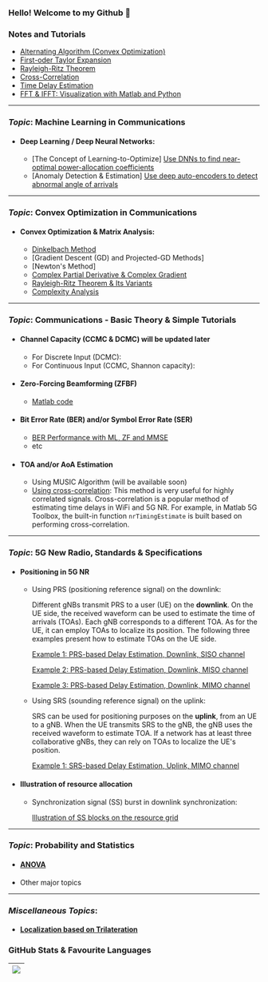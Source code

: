 ### Hello! Welcome to my Github 👋

<!--
**TiepMH/TiepMH** is a ✨ _special_ ✨ repository because its `README.md` (this file) appears on your GitHub profile.

Here are some ideas to get you started:

- 🔭 I’m currently working on ...
- 🌱 I’m currently learning ...
- 👯 I’m looking to collaborate on ...
- 🤔 I’m looking for help with ...
- 💬 Ask me about ...
- 📫 How to reach me: ...
- 😄 Pronouns: ...
- ⚡ Fun fact: ...
-->

### Notes and Tutorials
  * [Alternating Algorithm (Convex Optimization)](https://github.com/TiepMH/Example__Alternating_Optimization)
  * [First-oder Taylor Expansion](https://github.com/TiepMH/first_order_Taylor_expansion)
  * [Rayleigh-Ritz Theorem](https://github.com/TiepMH/Examples__Rayleigh_Ritz_theorem)
  * [Cross-Correlation](https://github.com/TiepMH/CrossCorrelation)
  * [Time Delay Estimation](https://github.com/TiepMH/TimeDelayEstimation)
  * [FFT & IFFT: Visualization with Matlab and Python](https://github.com/TiepMH/FFT_IFFT_in_Matlab_Python/blob/main/FFT_and_IFFT.pdf)

---
### _Topic_: Machine Learning in Communications
 * #### Deep Learning / Deep Neural Networks:
   - [The Concept of Learning-to-Optimize] [Use DNNs to find near-optimal power-allocation coefficients](https://github.com/TiepMH/tanh_based_Neural_Network)
   - [Anomaly Detection & Estimation] [Use deep auto-encoders to detect abnormal angle of arrivals](https://github.com/TiepMH/AutoEncoder__SpoofingDetection)

---
### _Topic_: Convex Optimization in Communications
 * #### Convex Optimization & Matrix Analysis:
   - [Dinkelbach Method](https://github.com/TiepMH/Example__Alternating_Optimization)
   - [Gradient Descent (GD) and Projected-GD Methods]
   - [Newton's Method]
   - [Complex Partial Derivative & Complex Gradient](https://github.com/TiepMH/first_order_Taylor_expansion/blob/main/Read%20Me.pdf)
   - [Rayleigh-Ritz Theorem & Its Variants](https://github.com/TiepMH/Examples__Rayleigh_Ritz_theorem)
   - [Complexity Analysis](https://github.com/TiepMH/FLOPS_count/blob/main/READ%20ME.pdf)

---
### _Topic_: Communications - Basic Theory & Simple Tutorials
 * #### Channel Capacity (CCMC & DCMC) will be updated later
   - For Discrete Input (DCMC): 
   - For Continuous Input (CCMC, Shannon capacity): 
 * #### Zero-Forcing Beamforming (ZFBF)
   - [Matlab code](https://github.com/TiepMH/Zero-Forcing-Beamforming)
 * #### Bit Error Rate (BER) and/or Symbol Error Rate (SER)
   - [BER Performance with ML, ZF and MMSE](https://github.com/TiepMH/BPSK_BER)
   - etc
  * #### TOA and/or AoA Estimation
    - Using MUSIC Algorithm (will be available soon)
    - [Using cross-correlation](https://github.com/TiepMH/TimeDelayEstimation):
      This method is very useful for highly correlated signals. Cross-correlation is a popular method of estimating time delays in WiFi and 5G NR. For example, in Matlab 5G Toolbox, the built-in function ``nrTimingEstimate`` is built based on performing cross-correlation.
      
---
### _Topic_: 5G New Radio, Standards & Specifications
 * #### Positioning in 5G NR
   - Using PRS (positioning reference signal) on the downlink:
  
     Different gNBs transmit PRS to a user (UE) on the **downlink**. On the UE side, the received waveform can be used to estimate the time of arrivals (TOAs).
     Each gNB corresponds to a different TOA. As for the UE, it can employ TOAs to localize its position.
     The following three examples present how to estimate TOAs on the UE side.
     
     [Example 1: PRS-based Delay Estimation, Downlink, SISO channel](https://github.com/TiepMH/5G-NR-Positioning/blob/main/find_Delays_by_using_PRS_in_SISO_channel.m)
     
     [Example 2: PRS-based Delay Estimation, Downlink, MISO channel](https://github.com/TiepMH/5G-NR-Positioning/blob/main/find_Delays_by_using_PRS_in_MISO_channel.m)

     [Example 3: PRS-based Delay Estimation, Downlink, MIMO channel](https://github.com/TiepMH/5G-NR-Positioning/blob/main/find_Delays_by_using_PRS_in_MIMO_channel.m)

   - Using SRS (sounding reference signal) on the uplink:
  
     SRS can be used for positioning purposes on the **uplink**, from an UE to a gNB. When the UE transmits SRS to the gNB, the gNB uses the received waveform to estimate TOA. If a network has at least three collaborative gNBs, they can rely on TOAs to localize the UE's position.

     [Example 1: SRS-based Delay Estimation, Uplink, MIMO channel](https://github.com/TiepMH/5G-NR-Positioning/blob/main/find_Delays_by_using_SRS_in_MIMO_channel.m)

 * #### Illustration of resource allocation
   - Synchronization signal (SS) burst in downlink synchronization:
     
     [Illustration of SS blocks on the resource grid](https://github.com/TiepMH/5G-NR-SSB-illustrations)
     
---
### _Topic_: Probability and Statistics
 * #### [ANOVA](https://github.com/TiepMH/ANOVA_test/blob/main/ANOVA_test.pdf)
 * Other major topics

---
### _Miscellaneous Topics_: 
 * #### [Localization based on Trilateration](???)

### GitHub Stats & Favourite Languages

| <a href="https://github.com/tiepmh/github-readme-stats"><img align="center" src="https://github-readme-stats.vercel.app/api/top-langs/?username=tiepmh&layout=compact&theme=buefy&hide_border=true" /></a> |
| ------------- |
